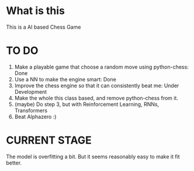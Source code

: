# What is this
This is a AI based Chess Game

# TO DO
 1. Make a playable game that choose a random move using python-chess: Done
 2. Use a NN to make the engine smart: Done
 3. Improve the chess engine so that it can consistently beat me: Under Development
 4. Make the whole this class based, and remove python-chess from it.
 5. (maybe) Do step 3, but with Reinforcement Learning, RNNs, Transformers
 5. Beat Alphazero :)

# CURRENT STAGE
The model is overfitting a bit. But it seems reasonably easy to make it fit better.